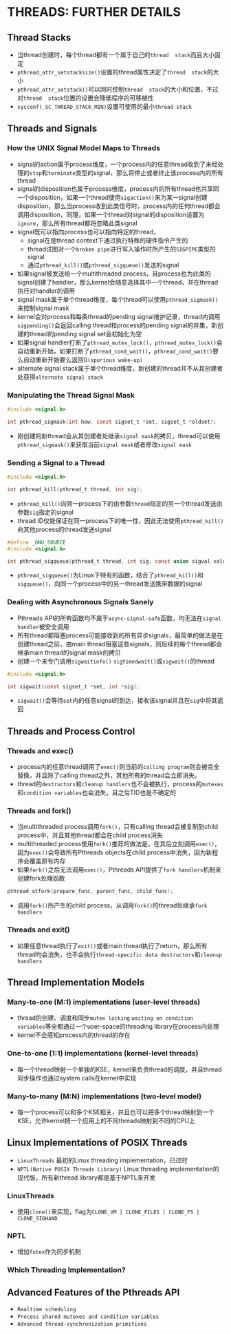 # THREADS: FURTHER DETAILS

## Thread Stacks
- 当thread创建时，每个thread都有一个属于自己的`thread  stack`而且大小固定
- `pthread_attr_setstacksize()`设置的thread属性决定了`thread  stack`的大小
- `pthread_attr_setstack()`可以同时控制`thread  stack`的大小和位置，不过对`thread  stack`位置的设置会降低程序的可移植性
- `sysconf(_SC_THREAD_STACK_MIN)`设置可使用的最小`thread stack`

## Threads and Signals

### How the UNIX Signal Model Maps to Threads
- signal的action属于process维度，一个process内的任意thread收到了未经处理的`stop`和`terminate`类型的signal，那么将停止或者终止该process内的所有thread
- signal的disposition也属于process维度，process内的所有thread也共享同一个disposition，如果一个thread使用`sigaction()`来为某一signal创建disposition，那么当process收到此类信号时，process内的任何thread都会调用disposition，同理，如果一个thread对signal的disposition设置为`ignore`，那么所有thread都将忽略此类signal
- signal既可以指向process也可以指向特定的thread，
  - signal在是thread context下通过执行特殊的硬件指令产生的
  - thread试图对一个`broken pipe`进行写入操作时所产生的`SIGPIPE`类型的signal
  - 通过`pthread_kill()`或`pthread_sigqueue()`发送的signal
- 如果signal被发送给一个multithreaded process，且process也为此类的signal创建了handler，那么kernel会随意选择其中一个thread，并在thread执行对handler的调用
- signal mask属于单个thread维度，每个thread可以使用`pthread_sigmask()`来控制signal mask
- kernel会对process和每条thread的pending signal维护记录，thread内调用`sigpending()`会返回calling thread和process的pending signal的并集，新创建的thread的pending signal set会初始化为空
- 如果signal handler打断了`pthread_mutex_lock()`，`pthread_mutex_lock()`会自动重新开始，如果打断了`pthread_cond_wait()`，`pthread_cond_wait()`要么自动重新开始要么返回0`(spurious wake-up)`  
- alternate signal stack属于单个thread维度，新创建的thread并不从其创建者处获得`alternate signal stack` 

### Manipulating the Thread Signal Mask
```c
#include <signal.h>

int pthread_sigmask(int how, const sigset_t *set, sigset_t *oldset);
```
- 刚创建的新thread会从其创建者处继承`signal mask`的拷贝，thread可以使用`pthread_sigmask()`来获取当前`signal mask`或者修改`signal mask`

### Sending a Signal to a Thread
```c
#include <signal.h>

int pthread_kill(pthread_t thread, int sig);
```     
- `pthread_kill()`向同一process下的由参数`thread`指定的另一个thread发送由参数`sig`指定的signal
- thread ID仅能保证在同一process下的唯一性，因此无法使用`pthread_kill()`向其他process的thread发送signal

```c
#define _GNU_SOURCE
#include <signal.h>

int pthread_sigqueue(pthread_t thread, int sig, const union sigval value);
```
- `pthread_sigqueue()`为Linux下特有的函数，结合了`pthread_kill()`和`sigqueue()`，向同一个process中的另一thread发送携带数据的signal

### Dealing with Asynchronous Signals Sanely
-  Pthreads API的所有函数均不属于`async-signal-safe`函数，均无法在`signal handler`被安全调用
- 所有thread都阻塞process可能接收到的所有异步signals，最简单的做法是在创建thread之前，由main thread阻塞这些signals，则后续的每个thread都会继承main thread的signal mask的拷贝
- 创建一个来专门调用`sigwaitinfo()` `sigtimedwait()`或`sigwait()`的thread

```c
#include <signal.h>

int sigwait(const sigset_t *set, int *sig);
```
- `sigwait()`会等待`set`内的任意signal的到达，接收该signal并且在`sig`中将其返回

## Threads and Process Control

### Threads and exec()
- process内的任意thread调用了`exec()`则当前的`calling program`则会被完全替换，并且除了calling thread之外，其他所有的thread会立即消失。 
- thread的`destructors`和`cleanup handlers`也不会被执行，process的`mutexes`和`condition variables`也会消失，且之后TID也是不确定的

### Threads and fork()
- 当multithreaded process调用`fork()`，只有calling thread会被复制到child process中，并且其他thread都会在child process消失
- multithreaded process使用`fork()`推荐的做法是，在其后立刻调用`exec()`，因为`exec()`会导致所有Pthreads objects在child process中消失，因为新程序会覆盖原有内存
- 如果`fork()`之后无法调用`exec()`，Pthreads API提供了`fork handlers`机制来创建fork处理函数
```c
pthread_atfork(prepare_func, parent_func, child_func);
```
- 调用`fork()`所产生的child process，从调用`fork()`的thread处继承`fork handlers`

### Threads and exit()
- 如果任意thread执行了`exit()`或者main thread执行了return，那么所有thread均会消失，也不会执行`thread-specific data destructors`和`cleanup handlers`

## Thread Implementation Models

### Many-to-one (M:1) implementations (user-level threads)
- thread的创建、调度和同步`mutex locking` `waiting on condition variables`等全都通过一个user-space的threading library在process内处理
- kernel不会感知process内的thread的存在

### One-to-one (1:1) implementations (kernel-level threads)
- 每一个thread映射一个单独的KSE，kernel来负责thread的调度，并且thread同步操作也通过system calls在kernel中实现

### Many-to-many (M:N) implementations (two-level model)
- 每一个process可以和多个KSE相关，并且也可以把多个thread映射到一个KSE，允许kernel把一个应用上的不同threads映射到不同的CPU上

## Linux Implementations of POSIX Threads
- `LinuxThreads` 最初的Linux threading implementation，已过时
- `NPTL(Native POSIX Threads Library)` Linux threading implementation的现代版，所有新thread library都是基于NPTL来开发

### LinuxThreads
- 使用`clone()`来实现，flag为`CLONE_VM | CLONE_FILES | CLONE_FS | CLONE_SIGHAND`

### NPTL
- 增加`futex`作为同步机制

### Which Threading Implementation?

## Advanced Features of the Pthreads API
- `Realtime scheduling`
- `Process shared mutexes and condition variables`
- `Advanced thread-synchronization primitives`

